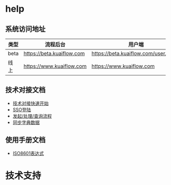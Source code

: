 # help

## 系统访问地址

| 类型   | 流程后台                      | 用户端                                 |
|------|---------------------------|-------------------------------------|
| beta | https://beta.kuaiflow.com | https://beta.kuaiflow.com/user/home |
| 线 上  | https://www.kuaiflow.com  | https://www.kuaiflow.com                                   |


## 技术对接文档
* [技术对接快速开始](tech/quickstart.md)
* [SSO登陆](tech/sso.md)
* [发起/处理/查询流程](tech/flow.md)
* [同步字典数据 ](tech/dict_data.md)
## 使用手册文档
* [ISO8601表达式](instruction/ISO8601.md)

# 技术支持

